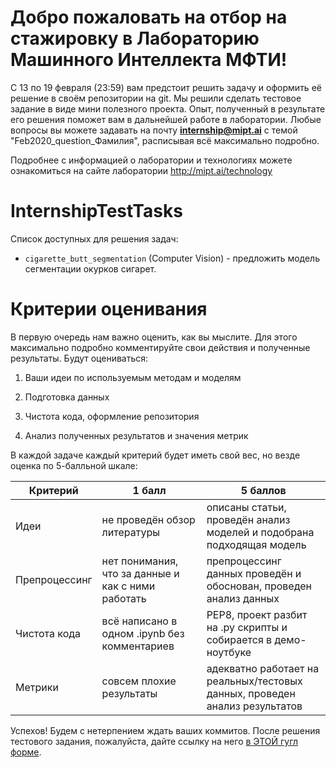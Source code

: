 # Добро пожаловать на отбор на стажировку в Лабораторию Машинного Интеллекта МФТИ!
С 13 по 19 февраля (23:59) вам предстоит решить задачу и оформить её решение в своём репозитории на git. Мы решили сделать тестовое задание в виде мини полезного проекта. Опыт, полученный в результате его решения поможет вам в дальнейшей работе в лаборатории.
Любые вопросы вы можете задавать на почту **internship@mipt.ai** с темой "Feb2020_question_Фамилия", расписывая всё максимально подробно. 


Подробнее с информацией о лаборатории и технологиях можете ознакомиться на сайте лаборатории http://mipt.ai/technology

# InternshipTestTasks

Список доступных для решения задач:  

- `cigarette_butt_segmentation` (Computer Vision) - предложить модель сегментации окурков сигарет. 

# Критерии оценивания

В первую очередь нам важно оценить, как вы мыслите. Для этого максимально подробно комментируйте свои действия и полученные результаты. Будут оцениваться:

1. Ваши идеи по используемым методам и моделям

2. Подготовка данных

3. Чистота кода, оформление репозитория

4. Анализ полученных результатов и значения метрик

В каждой задаче каждый критерий будет иметь свой вес, но везде оценка по 5-балльной шкале:

| Критерий| 1 балл | 5 баллов |
|---------------|---------------------------------------|--------------------|
|Идеи			|не проведён обзор литературы|описаны статьи, проведён анализ моделей и подобрана подходящая модель|
|Препроцессинг	|нет понимания, что за данные и как с ними работать|препроцессинг данных проведён и обоснован, проведен анализ данных|
|Чистота кода	|всё написано в одном .ipynb без комментариев|PEP8, проект разбит на .py скрипты и собирается в демо-ноутбуке|
|Метрики		|совсем плохие результаты|адекватно работает на реальных/тестовых данных, проведен анализ результатов|


 

Успехов! Будем с нетерпением ждать ваших коммитов. После решения тестового задания, пожалуйста, дайте ссылку на него [в ЭТОЙ гугл форме](https://docs.google.com/forms/d/e/1FAIpQLSd2fve0y1wicir9izQBzN4FBgz7qNBBZPE2lDBFSQvINVbSXQ/viewform?usp=sf_link). 

